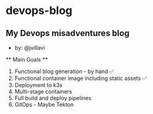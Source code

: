 # devops-blog

## My Devops misadventures blog
- by: @jvillavi

** Main Goals **

1. Functional blog generation - by hand ✅
2. Functional container image including static assets ✅
3. Deployment to k3s
4. Multi-stage containers
5. Full build and deploy pipelines
6. GitOps - Maybe Tekton
